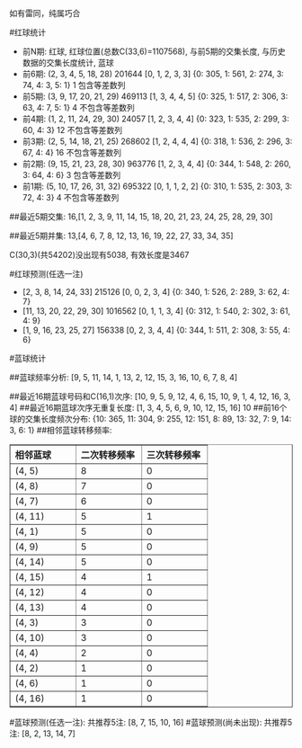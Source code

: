 <!-- 
.. title: 双色球2011092期(2011-08-09)数据分析报告
.. slug: slott-2011092-2011-08-09-report
.. date: 2011-08-10 08:00:00 UTC+08:00
.. tags: Lottery
.. link: 
.. description: 
.. type: text
-->

如有雷同，纯属巧合

<!-- TEASER_END-->

#红球统计

- 前N期: 红球, 红球位置(总数C(33,6)=1107568), 与前5期的交集长度, 与历史数据的交集长度统计, 蓝球
- 前6期: (2, 3, 4, 5, 18, 28) 201644 [0, 1, 2, 3, 3] {0: 305, 1: 561, 2: 274, 3: 74, 4: 3, 5: 1} 1 包含等差数列
- 前5期: (3, 9, 17, 20, 21, 29) 469113 [1, 3, 4, 4, 5] {0: 325, 1: 517, 2: 306, 3: 63, 4: 7, 5: 1} 4 不包含等差数列
- 前4期: (1, 2, 11, 24, 29, 30) 24057 [1, 2, 3, 4, 4] {0: 323, 1: 535, 2: 299, 3: 60, 4: 3} 12 不包含等差数列
- 前3期: (2, 5, 14, 18, 21, 25) 268602 [1, 2, 4, 4, 4] {0: 318, 1: 536, 2: 296, 3: 67, 4: 4} 16 不包含等差数列
- 前2期: (9, 15, 21, 23, 28, 30) 963776 [1, 2, 3, 4, 4] {0: 344, 1: 548, 2: 260, 3: 64, 4: 6} 3 包含等差数列
- 前1期: (5, 10, 17, 26, 31, 32) 695322 [0, 1, 1, 2, 2] {0: 310, 1: 535, 2: 303, 3: 72, 4: 3} 4 不包含等差数列

##最近5期交集:
16,[1, 2, 3, 9, 11, 14, 15, 18, 20, 21, 23, 24, 25, 28, 29, 30]

##最近5期并集:
13,[4, 6, 7, 8, 12, 13, 16, 19, 22, 27, 33, 34, 35]

C(30,3)(共54202)没出现有5038, 
有效长度是3467

#红球预测(任选一注)

- [2, 3, 8, 14, 24, 33] 215126 [0, 0, 2, 3, 4] {0: 340, 1: 526, 2: 289, 3: 62, 4: 7}
- [11, 13, 20, 22, 29, 30] 1016562 [0, 1, 1, 3, 4] {0: 312, 1: 540, 2: 302, 3: 61, 4: 9}
- [1, 9, 16, 23, 25, 27] 156338 [0, 2, 3, 4, 4] {0: 344, 1: 511, 2: 308, 3: 55, 4: 6}

#蓝球统计

##蓝球频率分析:
[9, 5, 11, 14, 1, 13, 2, 12, 15, 3, 16, 10, 6, 7, 8, 4]

##最近16期蓝球号码和C(16,1)次序:
[10, 9, 5, 9, 12, 4, 6, 15, 10, 9, 1, 4, 12, 16, 3, 4]
##最近16期蓝球次序无重复长度:
[1, 3, 4, 5, 6, 9, 10, 12, 15, 16] 10
##前16个球的交集长度频次分布:
{10: 365, 11: 304, 9: 255, 12: 151, 8: 89, 13: 32, 7: 9, 14: 3, 6: 1}
##相邻蓝球转移频率:
<table border="1" class="table table-striped dataframe">
  <thead>
    <tr style="text-align: left;">
      <th style="min-width: 100px;">相邻蓝球</th>
      <th style="min-width: 100px;">二次转移频率</th>
      <th style="min-width: 100px;">三次转移频率</th>
    </tr>
  </thead>
  <tbody>
    <tr>
      <td>  (4, 5)</td>
      <td> 8</td>
      <td> 0</td>
    </tr>
    <tr>
      <td>  (4, 8)</td>
      <td> 7</td>
      <td> 0</td>
    </tr>
    <tr>
      <td>  (4, 7)</td>
      <td> 6</td>
      <td> 0</td>
    </tr>
    <tr>
      <td> (4, 11)</td>
      <td> 5</td>
      <td> 1</td>
    </tr>
    <tr>
      <td>  (4, 1)</td>
      <td> 5</td>
      <td> 0</td>
    </tr>
    <tr>
      <td>  (4, 9)</td>
      <td> 5</td>
      <td> 0</td>
    </tr>
    <tr>
      <td> (4, 14)</td>
      <td> 5</td>
      <td> 0</td>
    </tr>
    <tr>
      <td> (4, 15)</td>
      <td> 4</td>
      <td> 1</td>
    </tr>
    <tr>
      <td> (4, 12)</td>
      <td> 4</td>
      <td> 0</td>
    </tr>
    <tr>
      <td> (4, 13)</td>
      <td> 4</td>
      <td> 0</td>
    </tr>
    <tr>
      <td>  (4, 3)</td>
      <td> 3</td>
      <td> 0</td>
    </tr>
    <tr>
      <td> (4, 10)</td>
      <td> 3</td>
      <td> 0</td>
    </tr>
    <tr>
      <td>  (4, 4)</td>
      <td> 2</td>
      <td> 0</td>
    </tr>
    <tr>
      <td>  (4, 2)</td>
      <td> 1</td>
      <td> 0</td>
    </tr>
    <tr>
      <td>  (4, 6)</td>
      <td> 1</td>
      <td> 0</td>
    </tr>
    <tr>
      <td> (4, 16)</td>
      <td> 1</td>
      <td> 0</td>
    </tr>
  </tbody>
</table>
#蓝球预测(任选一注):
共推荐5注: [8, 7, 15, 10, 16]
#蓝球预测(尚未出现):
共推荐5注: [8, 2, 13, 14, 7]

